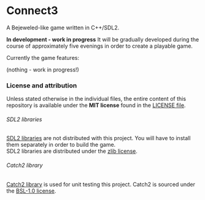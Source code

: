 # Connect3

A Bejeweled-like game written in C++/SDL2.

**In development - work in progress**
It will be gradually developed during the course of approximately five evenings
in order to create a playable game.

Currently the game features:

(nothing - work in progress!)

 
### License and attribution
Unless stated otherwise in the individual files,
the entire content of this repository is available under the **MIT license**
found in the [LICENSE file](LICENSE).
###### SDL2 libraries
[SDL2 libraries](https://www.libsdl.org/download-2.0.php)
are not distributed with this project. You will have to install them separately in order to build the game.  
SDL2 libraries are distributed under the [zlib license](www.libsdl.org/license.php).
###### Catch2 library
[Catch2 library](https://github.com/catchorg/Catch2)
is used for unit testing this project. Catch2 is sourced under the
[BSL-1.0 license](https://github.com/philsquared/Catch/blob/master/LICENSE.txt).

